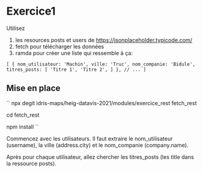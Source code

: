 # Exercice1
Utilisez
1. les resources posts et users de https://jsonplaceholder.typicode.com/
2. fetch pour télécharger les données
3. ramda pour créer une liste qui ressemble à ça:


``
[
  {
    nom_utilisateur: 'Machin',
    ville: 'Truc',
    nom_companie: 'Bidule',
    titres_posts: [
      'Titre 1',
      'Titre 2',
    ]
  },
  // ...
]
``

## Mise en place

``
npx degit idris-maps/heig-datavis-2021/modules/exercice_rest fetch_rest

cd fetch_rest

npm install
``

Commencez avec les utilisateurs. Il faut extraire le nom_utilisateur (username), la ville (address.city) et le nom_companie (company.name).

Après pour chaque utilisateur, allez chercher les titres_posts (les title dans la ressource posts).
